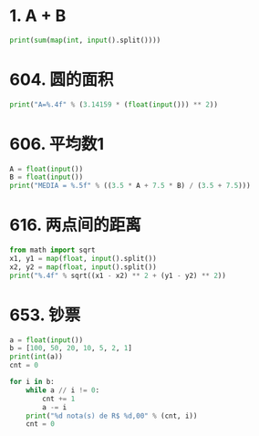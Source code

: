 # 1. A + B
```python
print(sum(map(int, input().split())))
```

# 604. 圆的面积
```python
print("A=%.4f" % (3.14159 * (float(input())) ** 2))
```

# 606. 平均数1
```python
A = float(input())
B = float(input())
print("MEDIA = %.5f" % ((3.5 * A + 7.5 * B) / (3.5 + 7.5)))
```

# 616. 两点间的距离
```python
from math import sqrt
x1, y1 = map(float, input().split())
x2, y2 = map(float, input().split())
print("%.4f" % sqrt((x1 - x2) ** 2 + (y1 - y2) ** 2))
```

# 653. 钞票
```python
a = float(input())
b = [100, 50, 20, 10, 5, 2, 1]
print(int(a))
cnt = 0

for i in b:
    while a // i != 0:
        cnt += 1
        a -= i
    print("%d nota(s) de R$ %d,00" % (cnt, i))
    cnt = 0
```

